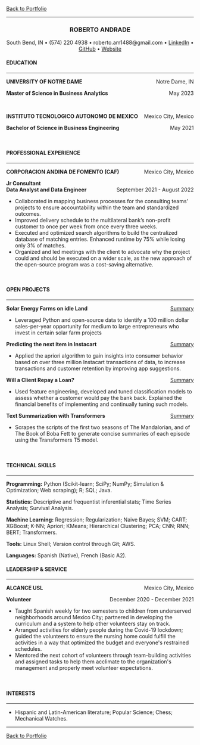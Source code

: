 [Back to Portfolio](index)
<hr>
<H3 align ='CENTER'><strong>ROBERTO ANDRADE</strong></H3>
<p style="text-align: center;">South Bend, IN • (574) 220 4938 • roberto.am1488@gmail.com • 
<a href="https://www.linkedin.com/in/roberto-andrade-martinez/">LinkedIn</a>
• <a href="https://github.com/roberto-andrade22">GitHub</a> • <a href="https://roberto-andrade22.github.io/">Website</a></p>

<h4><strong>EDUCATION</strong></h4>
<hr>

<p style="text-align:left;"><strong>
    UNIVERSITY OF NOTRE DAME</strong>
    <span style="float:right;">
        Notre Dame, IN
    </span>
</p>
<p style="text-align:left;"><b>
    Master of Science in Business Analytics</b>
    <span style="float:right;">
        May 2023
    </span>
</p><br>
<p style="text-align:left;"><strong>
    INSTITUTO TECNOLOGICO AUTONOMO DE MEXICO</strong>
    <span style="float:right;">
        Mexico City, Mexico
    </span>
</p>
<p style="text-align:left;"><b>
    Bachelor of Science in Business Engineering</b>
    <span style="float:right;">
        May 2021
    </span>
</p>
<br>

<h4><strong>PROFESSIONAL EXPERIENCE</strong></h4>
<hr>
<p style="text-align:left;"><strong>
    CORPORACION ANDINA DE FOMENTO (CAF)</strong>
    <span style="float:right;">
        Mexico City, Mexico
    </span>
</p>
<p style="text-align:left;"><b>
    Jr Consultant<br>Data Analyst and Data Engineer</b>
    <span style="float:right;">
        September 2021 - August 2022
    </span>
</p>

* Collaborated in mapping business processes for the consulting teams' projects to ensure accountability within the team and standardized outcomes.
* Improved delivery schedule to the multilateral bank’s non-profit customer to once per week from once every three weeks.
* Executed and optimized search algorithms to build the centralized database of matching entries. Enhanced runtime by 75% while losing only 3% of matches.
* Organized and led meetings with the client to advocate why the project could and should be executed on a wider scale, as the new approach of the open-source program was a cost-saving alternative.
<br>

<h4><strong>OPEN PROJECTS</strong></h4>
<hr>

<p style="text-align:left;"><b>
    Solar Energy Farms on idle Land</b>
    <span style="float:right;">
        <a href = 'summary'>Summary</a>
    </span>
</p>

* Leveraged Python and open-source data to identify a 100 million dollar sales-per-year opportunity for medium to large entrepreneurs who invest in certain solar farm projects

<p style="text-align:left;"><b>
    Predicting the next item in Instacart</b>
    <span style="float:right;">
        <a href = 'summary_basket'>Summary</a>
    </span>
</p>

* Applied the apriori algorithm to gain insights into consumer behavior based on over three million Instacart transactions of data, to increase transactions and customer retention by improving app suggestions.

<p style="text-align:left;"><b>
    Will a Client Repay a Loan?</b>
    <span style="float:right;">
        <a href = 'summary_loan'>Summary</a>
    </span>
</p>

* Used feature engineering, developed and tuned classification models to assess whether a customer would pay the bank back. Explained the financial benefits of implementing and continually tuning such models.

<p style="text-align:left;"><b>
    Text Summarization with Transformers</b>
    <span style="float:right;">
        <a href = 'summary_nlp'>Summary</a>
    </span>
</p>

* Scrapes the scripts of the first two seasons of The Mandalorian, and of The Book of Boba Fett to generate concise summaries of each episode using the Transformers T5 model.
<br>

<h4><strong>TECHNICAL SKILLS</strong></h4>
<hr>

<b>Programming:</b> Python (Scikit-learn; SciPy; NumPy; Simulation & Optimization; Web scraping); R; SQL; Java.

<b>Statistics:</b> Descriptive and frequentist inferential stats; Time Series Analysis; Survival Analysis.

<b>Machine Learning:</b> Regression; Regularization; Naive Bayes; SVM; CART; XGBoost; K-NN; Apriori; KMeans; Hierarchical Clustering; PCA; CNN; RNN; BERT; Transformers.

<b>Tools:</b> Linux Shell; Version control through Git; AWS.

<b>Languages:</b> Spanish (Native), French (Basic A2).
<br>

<h4><strong>LEADERSHIP & SERVICE</strong></h4>
<hr>

<p style="text-align:left;"><strong>
    ALCANCE USL</strong>
    <span style="float:right;">
        Mexico City, Mexico
    </span>
</p>
<p style="text-align:left;"><b>
    Volunteer</b>
    <span style="float:right;">
        December 2020 - December 2021
    </span>
</p>

* Taught Spanish weekly for two semesters to children from underserved neighborhoods around Mexico City; partnered in developing the curriculum and a system to help other volunteers stay on track.
* Arranged activities for elderly people during the Covid-19 lockdown; guided the volunteers to ensure the nursing home could fulfill the activities in a way that optimized the budget and everyone's restrained schedules.
* Mentored the next cohort of volunteers through team-building activities and assigned tasks to help them acclimate to the organization's management and properly meet volunteer expectations.
<br>

<h4><strong>INTERESTS</strong></h4>
<hr>

* Hispanic and Latin-American literature; Popular Science; Chess; Mechanical Watches.

<hr>

[Back to Portfolio](index)